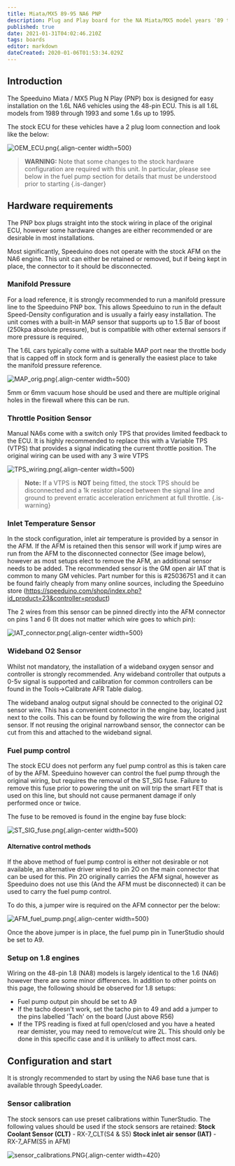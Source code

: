 ```yaml
---
title: Miata/MX5 89-95 NA6 PNP
description: Plug and Play board for the NA Miata/MX5 model years '89 through to early '95
published: true
date: 2021-01-31T04:02:46.210Z
tags: boards
editor: markdown
dateCreated: 2020-01-06T01:53:34.029Z
---
```


Introduction
------------

The Speeduino Miata / MX5 Plug N Play (PNP) box is designed for easy installation on the 1.6L NA6 vehicles using the 48-pin ECU. This is all 1.6L models from 1989 through 1993 and some 1.6s up to 1995.

The stock ECU for these vehicles have a 2 plug loom connection and look like the below:

![OEM_ECU.png](/img/MX5/OEM_ECU.png){.align-center width=500}

> **WARNING:** Note that some changes to the stock hardware configuration are required with this unit. In particular, please see below in the fuel pump section for details that must be understood prior to starting
{.is-danger}



Hardware requirements
---------------------

The PNP box plugs straight into the stock wiring in place of the original ECU, however some hardware changes are either recommended or are desirable in most installations.

Most significantly, Speeduino does not operate with the stock AFM on the NA6 engine. This unit can either be retained or removed, but if being kept in place, the connector to it should be disconnected.

### Manifold Pressure

For a load reference, it is strongly recommended to run a manifold pressure line to the Speeduino PNP box. This allows Speeduino to run in the default Speed-Density configuration and is usually a fairly easy installation. The unit comes with a built-in MAP sensor that supports up to 1.5 Bar of boost (250kpa absolute pressure), but is compatible with other external sensors if more pressure is required.

The 1.6L cars typically come with a suitable MAP port near the throttle body that is capped off in stock form and is generally the easiest place to take the manifold pressure reference.

![MAP_orig.png](/img/MX5/MAP_orig.png){.align-center width=500}

5mm or 6mm vacuum hose should be used and there are multiple original holes in the firewall where this can be run.

### Throttle Position Sensor

Manual NA6s come with a switch only TPS that provides limited feedback to the ECU. It is highly recommended to replace this with a Variable TPS (VTPS) that provides a signal indicating the current throttle position. The original wiring can be used with any 3 wire VTPS

![TPS_wiring.png](/img/MX5/TPS_wiring.png){.align-center width=500}

> **Note:** If a VTPS is **NOT** being fitted, the stock TPS should be disconnected and a 1k resistor placed between the signal line and ground to prevent erratic acceleration enrichment at full throttle.
{.is-warning}


### Inlet Temperature Sensor

In the stock configuration, inlet air temperature is provided by a sensor in the AFM. If the AFM is retained then this sensor will work if jump wires are run from the AFM to the disconnected connector (See image below), however as most setups elect to remove the AFM, an additional sensor needs to be added. The recommended sensor is the GM open air IAT that is common to many GM vehicles. Part number for this is \#25036751 and it can be found fairly cheaply from many online sources, including the Speeduino store (https://speeduino.com/shop/index.php?id_product=23&controller=product)

The 2 wires from this sensor can be pinned directly into the AFM connector on pins 1 and 6 (It does not matter which wire goes to which pin):

![IAT_connector.png](/img/MX5/IAT_connector.png){.align-center width=500}

### Wideband O2 Sensor

Whilst not mandatory, the installation of a wideband oxygen sensor and controller is strongly recommended. Any wideband controller that outputs a 0-5v signal is supported and calibration for common controllers can be found in the Tools-&gt;Calibrate AFR Table dialog.

The wideband analog output signal should be connected to the original O2 sensor wire. This has a convenient connector in the engine bay, located just next to the coils. This can be found by following the wire from the original sensor. If not reusing the original narrowband sensor, the connector can be cut from this and attached to the wideband signal.

### Fuel pump control

The stock ECU does not perform any fuel pump control as this is taken care of by the AFM. Speeduino however can control the fuel pump through the original wiring, but requires the removal of the ST_SIG fuse. Failure to remove this fuse prior to powering the unit on will trip the smart FET that is used on this line, but should not cause permanent damage if only performed once or twice.

The fuse to be removed is found in the engine bay fuse block:

![ST_SIG_fuse.png](/img/MX5/ST_SIG_fuse.png){.align-center width=500}

#### Alternative control methods

If the above method of fuel pump control is either not desirable or not available, an alternative driver wired to pin 2O on the main connector that can be used for this. Pin 2O originally carries the AFM signal, however as Speeduino does not use this (And the AFM must be disconnected) it can be used to carry the fuel pump control.

To do this, a jumper wire is required on the AFM connector per the below:

![AFM_fuel_pump.png](/img/MX5/AFM_fuel_pump.png){.align-center width=500}


Once the above jumper is in place, the fuel pump pin in TunerStudio should be set to A9.

### Setup on 1.8 engines

Wiring on the 48-pin 1.8 (NA8) models is largely identical to the 1.6 (NA6) however there are some minor differences. In addition to other points on this page, the following should be observed for 1.8 setups:

-   Fuel pump output pin should be set to A9
-   If the tacho doesn't work, set the tacho pin to 49 and add a jumper to the pins labelled 'Tach' on the board (Just above R56)
-   If the TPS reading is fixed at full open/closed and you have a heated rear demister, you may need to remove/cut wire 2L. This should only be done in this specific case and it is unlikely to affect most cars.

## Configuration and start
It is strongly recommended to start by using the NA6 base tune that is available through SpeedyLoader. 

### Sensor calibration

The stock sensors can use preset calibrations within TunerStudio. The following values should be used if the stock sensors are retained:
**Stock Coolant Sensor (CLT)** - RX-7_CLT(S4 & S5)
**Stock inlet air sensor (IAT)** - RX-7_AFM(S5 in AFM)

![sensor_calibrations.PNG](/img/MX5/sensor_calibrations.PNG){.align-center width=420}
